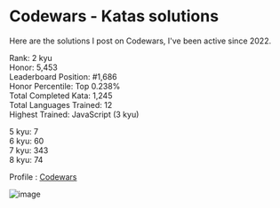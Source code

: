 # Codewars - Katas solutions

Here are the solutions I post on Codewars, I've been active since 2022.

Rank: 2 kyu  
Honor: 5,453  
Leaderboard Position: #1,686  
Honor Percentile: Top 0.238%  
Total Completed Kata: 1,245  
Total Languages Trained: 12  
Highest Trained: JavaScript (3 kyu)

5 kyu: 7  
6 kyu: 60  
7 kyu: 343  
8 kyu: 74  

Profile : [Codewars](https://www.codewars.com/users/Sancti0n)

![image](https://www.codewars.com/users/Sancti0n/badges/large)